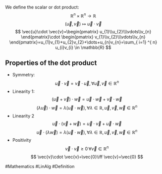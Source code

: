 We define the scalar or dot product:
$$
\mathbb{R}^n\times \mathbb{R}^n\to \mathbb{R}
$$
$$
(\vec{u},\vec{v})\mapsto \vec{u}\cdot \vec{v}
$$
$$
\vec{u}\cdot \vec{v}=\begin{pmatrix}
u_{1}\\u_{2}\\\vdots\\v_{n}
\end{pmatrix}\cdot \begin{pmatrix}
v_{1}\\v_{2}\\\vdots\\v_{n}
\end{pmatrix}=u_{1}v_{1}+u_{2}v_{2}+\dots+u_{n}v_{n}=\sum_{ i=1} ^{ n}  u_{i}v_{i} \in \mathbb{R}
$$
## Properties of the dot product
- Symmetry: 
$$
\vec{u}\cdot \vec{v}=\vec{v}\cdot \vec{u},\forall \vec{u},\vec{v}\in\mathbb{R}^n
$$
- Linearity 1:
$$
(\vec{u}+\vec{v})\cdot \vec{w}=\vec{u}\cdot \vec{w}+\vec{v}\cdot \vec{w}
$$
$$
(\lambda \vec{u})\cdot \vec{w}=\lambda(\vec{u}\cdot \vec{w}),\,\forall\lambda \in \mathbb{R},\vec{u},\vec{v},\vec{w}\in \mathbb{R}^n
$$
- Linearity 2
$$
\vec{u}\cdot(\vec{v}+\vec{w})=\vec{u}\cdot \vec{v}+\vec{u}\cdot \vec{w}
$$
$$
\vec{u}\cdot(\lambda \vec{w})=\lambda(\vec{u}\cdot \vec{w}),\,\forall\lambda \in \mathbb{R},\vec{u},\vec{v},\vec{w}\in \mathbb{R}^n
$$
- Positivity
$$
\vec{v}\cdot \vec{v}\geq 0\,\forall \vec{v}\in \mathbb{R}^n
$$
$$
\vec{v}\cdot \vec{v}=\vec{0}\iff \vec{v}=\vec{0}
$$


#Mathematics #LinAlg #Definition